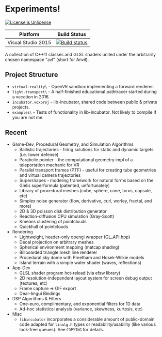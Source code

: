 # Experiments!

[![License is Unlicense](http://img.shields.io/badge/license-Unlicense-blue.svg?style=flat)](http://unlicense.org/)

Platform | Build Status |
-------- | ------------ |
Visual Studio 2015 | [![Build status](https://ci.appveyor.com/api/projects/status/t1v586iy881ptlql?svg=true)](https://ci.appveyor.com/project/ddiakopoulos/sandbox)

A collection of C++11 classes and GLSL shaders united under the arbitrarily chosen namespace "avl" (short for Anvil). 

## Project Structure

  * `virtual-reality\` - OpenVR sandbox implementing a forward renderer.
  * `light-transport\` - A half-finished educational pathtracer started during a vacation in 2016.
  * `incubator.vcxproj` - lib-incubator, shared code between public & private projects.
  * `examples\` - Tests of functionality in lib-incubator. Not likely to compile if you are not me. 

## Recent

* Game-Dev, Procedural Geometry, and Simulation Algorithms
  * Ballistic trajectories - firing solutions for static and dynamic targets (i.e. tower defense)
  * Parabolic pointer - the computational geometry impl of a teleportation mechanic for VR
  * Parallel transport frames (PTF) - useful for creating tube geometries and virtual camera trajectories
  * Supershapes - modeling framework for natural forms based on the Gielis superformula (patented, unfortunately)
  * Library of procedural meshes (cube, sphere, cone, torus, capsule, etc)
  * Simplex noise generator (flow, derivative, curl, worley, fractal, and more)
  * 2D & 3D poisson disk distribution generator
  * Reaction-diffusion CPU simulation (Gray-Scott)
  * Kmeans clustering of pointclouds
  * Quickhull of pointclouds
* Rendering
  * Lightweight, header-only opengl wrapper (GL_API.hpp)
  * Decal projection on arbitrary meshes
  * Spherical environment mapping (matcap shading)
  * Billboarded triangle mesh line renderer
  * Procedural sky dome with Preetham and Hosek-Wilkie models
  * Island terrain with a simple water shader (waves, reflections)
* App-Dev
  * GLSL shader program hot-reload (via efsw library)
  * 2D resolution-independent layout system for screen debug output (textures, etc)
  * Frame capture => GIF export
  * Dear-Imgui Bindings
* DSP Algorithms & Filters
  * One-euro, complimentary, and exponential filters for 1D data
  * Ad-hoc statistical analysis (variance, skewness, kurtosis, etc)
* Misc
  * `libincubator` incorporates a considerable amount of public-domain code adapted for `linalg.h` types or readability/usability (like various lock-free queues). See `COPYING` for details.